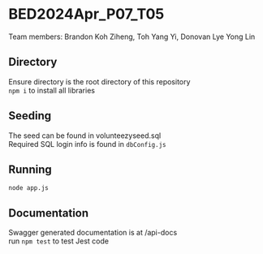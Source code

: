 # BED2024Apr_P07_T05
Team members: Brandon Koh Ziheng, Toh Yang Yi, Donovan Lye Yong Lin

## Directory
Ensure directory is the root directory of this repository<br>`npm i` to install all libraries

## Seeding
The seed can be found in volunteezyseed.sql<br>Required SQL login info is found in `dbConfig.js`

## Running
`node app.js`

## Documentation
Swagger generated documentation is at /api-docs<br>
run `npm test` to test Jest code
